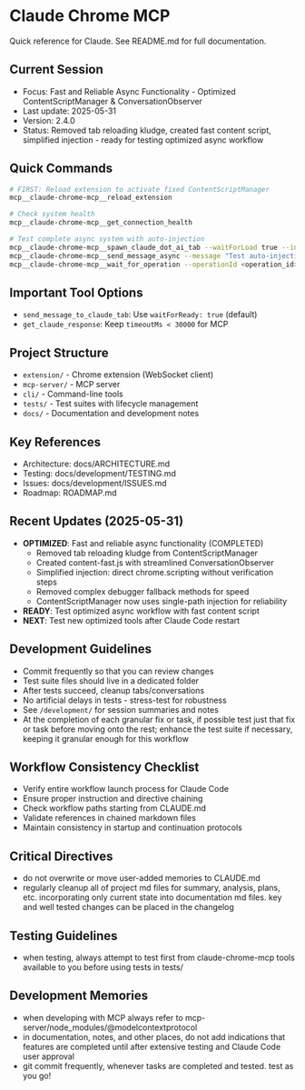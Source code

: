 # Claude Chrome MCP

Quick reference for Claude. See README.md for full documentation.

## Current Session
- Focus: Fast and Reliable Async Functionality - Optimized ContentScriptManager & ConversationObserver
- Last update: 2025-05-31
- Version: 2.4.0 
- Status: Removed tab reloading kludge, created fast content script, simplified injection - ready for testing optimized async workflow

## Quick Commands
```bash
# FIRST: Reload extension to activate fixed ContentScriptManager
mcp__claude-chrome-mcp__reload_extension

# Check system health 
mcp__claude-chrome-mcp__get_connection_health

# Test complete async system with auto-injection
mcp__claude-chrome-mcp__spawn_claude_dot_ai_tab --waitForLoad true --injectContentScript true
mcp__claude-chrome-mcp__send_message_async --message "Test auto-injection - what's 9*7?"
mcp__claude-chrome-mcp__wait_for_operation --operationId <operation_id>
```

## Important Tool Options
- `send_message_to_claude_tab`: Use `waitForReady: true` (default)
- `get_claude_response`: Keep `timeoutMs < 30000` for MCP

## Project Structure
- `extension/` - Chrome extension (WebSocket client)
- `mcp-server/` - MCP server
- `cli/` - Command-line tools
- `tests/` - Test suites with lifecycle management
- `docs/` - Documentation and development notes

## Key References
- Architecture: docs/ARCHITECTURE.md
- Testing: docs/development/TESTING.md  
- Issues: docs/development/ISSUES.md
- Roadmap: ROADMAP.md

## Recent Updates (2025-05-31)
- **OPTIMIZED**: Fast and reliable async functionality (COMPLETED)
  - Removed tab reloading kludge from ContentScriptManager  
  - Created content-fast.js with streamlined ConversationObserver
  - Simplified injection: direct chrome.scripting without verification steps
  - Removed complex debugger fallback methods for speed
  - ContentScriptManager now uses single-path injection for reliability
- **READY**: Test optimized async workflow with fast content script
- **NEXT**: Test new optimized tools after Claude Code restart

## Development Guidelines
- Commit frequently so that you can review changes
- Test suite files should live in a dedicated folder
- After tests succeed, cleanup tabs/conversations
- No artificial delays in tests - stress-test for robustness
- See `/development/` for session summaries and notes
- At the completion of each granular fix or task, if possible test just that fix or task before moving onto the rest; enhance the test suite if necessary, keeping it granular enough for this workflow

## Workflow Consistency Checklist
- Verify entire workflow launch process for Claude Code
- Ensure proper instruction and directive chaining
- Check workflow paths starting from CLAUDE.md
- Validate references in chained markdown files
- Maintain consistency in startup and continuation protocols

## Critical Directives
- do not overwrite or move user-added memories to CLAUDE.md
- regularly cleanup all of project md files for summary, analysis, plans, etc. incorporating only current state into documentation md files. key and well tested changes can be placed in the changelog

## Testing Guidelines
- when testing, always attempt to test first from claude-chrome-mcp tools available to you before using tests in tests/

## Development Memories
- when developing with MCP always refer to mcp-server/node_modules/@modelcontextprotocol
- in documentation, notes, and other places, do not add indications that features are completed until after extensive testing and Claude Code user approval
- git commit frequently, whenever tasks are completed and tested. test as you go!